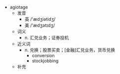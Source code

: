 - agiotage
  - 发音
    - 英 /'ædʒiətidʒ/
    - 美 /'ædʒətɪdʒ/
  - 词义
    - n. 汇兑业务；证券投机
  - 近义词
    - n. 兑换；股票买卖；[金融]汇兑业务，货币兑换
      - conversion
      - stockjobbing
  - 补充